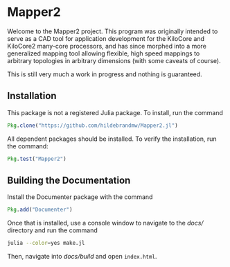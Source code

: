 # Mapper2

Welcome to the Mapper2 project. This program was originally intended to serve
as a CAD tool for application development for the KiloCore and KiloCore2
many-core processors, and has since morphed into a more generalized mapping
tool allowing flexible, high speed mappings to arbitrary topologies in arbitrary
dimensions (with some caveats of course).

This is still very much a work in progress and nothing is guaranteed.

## Installation

This package is not a registered Julia package. To install, run the command

```julia
Pkg.clone("https://github.com/hildebrandmw/Mapper2.jl")
```

All dependent packages should be installed. To verify the installation, run
the command:

```julia
Pkg.test("Mapper2")
```

## Building the Documentation

Install the Documenter package with the command

```julia
Pkg.add("Documenter")
```
Once that is installed, use a console window to navigate to the *docs/*
directory and run the command

```bash
julia --color=yes make.jl
```

Then, navigate into *docs/build* and open `index.html`.
